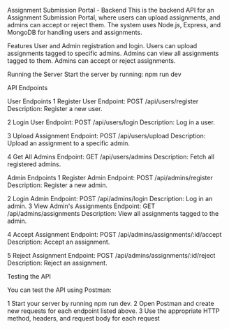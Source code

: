 Assignment Submission Portal - Backend
This is the backend API for an Assignment Submission Portal, where users can upload assignments, and admins can accept or reject them. The system uses Node.js, Express, and MongoDB for handling users and assignments.

Features
User and Admin registration and login.
Users can upload assignments tagged to specific admins.
Admins can view all assignments tagged to them.
Admins can accept or reject assignments.


Running the Server
Start the server by running: npm run dev


API Endpoints

User Endpoints
  1 Register User
      Endpoint: POST /api/users/register
      Description: Register a new user.
  
  2 Login User
      Endpoint: POST /api/users/login
      Description: Log in a user.
  
  3 Upload Assignment
      Endpoint: POST /api/users/upload
      Description: Upload an assignment to a specific admin.
  
  
  4 Get All Admins
      Endpoint: GET /api/users/admins
      Description: Fetch all registered admins.




Admin Endpoints
1  Register Admin
    Endpoint: POST /api/admins/register
    Description: Register a new admin.

2 Login Admin
    Endpoint: POST /api/admins/login
    Description: Log in an admin.
3 View Admin's Assignments
    Endpoint: GET /api/admins/assignments
    Description: View all assignments tagged to the admin.

4 Accept Assignment
    Endpoint: POST /api/admins/assignments/:id/accept
    Description: Accept an assignment.

5 Reject Assignment
  Endpoint: POST /api/admins/assignments/:id/reject
  Description: Reject an assignment.



Testing the API

You can test the API using Postman:

1 Start your server by running npm run dev.
2 Open Postman and create new requests for each endpoint listed above.
3 Use the appropriate HTTP method, headers, and request body for each request
